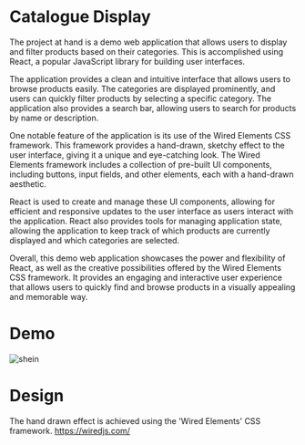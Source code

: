 # Catalogue Display

The project at hand is a demo web application that allows users to display and filter products based on their categories. This is accomplished using React, a popular JavaScript library for building user interfaces.

The application provides a clean and intuitive interface that allows users to browse products easily. The categories are displayed prominently, and users can quickly filter products by selecting a specific category. The application also provides a search bar, allowing users to search for products by name or description.

One notable feature of the application is its use of the Wired Elements CSS framework. This framework provides a hand-drawn, sketchy effect to the user interface, giving it a unique and eye-catching look. The Wired Elements framework includes a collection of pre-built UI components, including buttons, input fields, and other elements, each with a hand-drawn aesthetic.

React is used to create and manage these UI components, allowing for efficient and responsive updates to the user interface as users interact with the application. React also provides tools for managing application state, allowing the application to keep track of which products are currently displayed and which categories are selected.

Overall, this demo web application showcases the power and flexibility of React, as well as the creative possibilities offered by the Wired Elements CSS framework. It provides an engaging and interactive user experience that allows users to quickly find and browse products in a visually appealing and memorable way.
# Demo
![shein](https://user-images.githubusercontent.com/61319491/124372052-71175080-dca5-11eb-97b3-7aaf93544582.gif)
# Design
The hand drawn effect is achieved using the 'Wired Elements' CSS framework. https://wiredjs.com/ 
